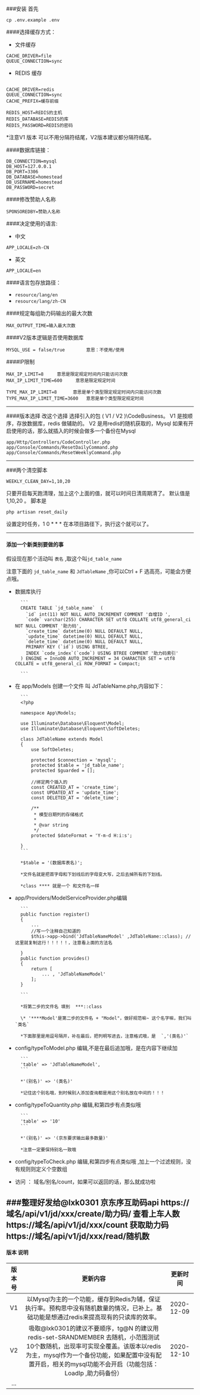 ###安装
首先 

```
cp .env.example .env
```

####选择缓存方式：
- 文件缓存
```
CACHE_DRIVER=file
QUEUE_CONNECTION=sync
```
- REDIS 缓存
```

CACHE_DRIVER=redis
QUEUE_CONNECTION=sync
CACHE_PREFIX=缓存前缀   

REDIS_HOST=REDIS的主机
REDIS_DATABASE=REDIS的库
REDIS_PASSWORD=REDIS的密码
```
 *注意V1 版本 可以不用分隔符结尾，V2版本建议都分隔符结尾。

####数据库链接：
```
DB_CONNECTION=mysql
DB_HOST=127.0.0.1
DB_PORT=3306
DB_DATABASE=homestead
DB_USERNAME=homestead
DB_PASSWORD=secret
```

####修改赞助人名称
```
SPONSOREDBY=赞助人名称
```

####决定使用的语言:
- 中文
```
APP_LOCALE=zh-CN
```
- 英文
```
APP_LOCALE=en
```
####语言包存放路径：
- `resource/lang/en`
- `resource/lang/zh-CN`

####规定每组助力码输出的最大次数
```
MAX_OUTPUT_TIME=输入最大次数
```
####V2版本逻辑是否使用数据库
```
MYSQL_USE = false/true        意思：不使用/使用
```

####IP限制
```
MAX_IP_LIMIT=8     意思是限定规定时间内只能访问次数
MAX_IP_LIMIT_TIME=600     意思是限定规定时间

TYPE_MAX_IP_LIMIT=8      意思是单个类型限定规定时间内只能访问次数
TYPE_MAX_IP_LIMIT_TIME=3600   意思是单个类型限定规定时间
```

---
####版本选择
改这个选择  选择引入的包  ( V1 /  V2 )\CodeBusiness。
V1 是按顺序，存放数据库，redis 做辅助的。
V2 是用redis的随机获取的，Mysql 如果有开启使用的话，那么就插入的时候会做多一个备份在Mysql
```
app/Http/Controllers/CodeController.php
app/Console/Commands/ResetDailyCommand.php
app/Console/Commands/ResetWeeklyCommand.php
```

----
###两个清空脚本
```
WEEKLY_CLEAN_DAY=1,10,20
```
只要开启每天跑清理，加上这个上面的值，就可以时间日清周期清了。
默认值是1,10,20 。
脚本是 
```
php artisan reset_daily
```
设置定时任务，1 0 * * *  在本项目路径下，执行这个就可以了。

---
#### 添加一个新类别要做的事

假设现在那个活动叫 `表名` ,取这个叫`jd_table_name`

注意下面的  `jd_table_name`  和  `JdTableName`  ,你可以Ctrl + F 选高亮，可能会方便点哦。



- 数据库执行
        
        ```
        CREATE TABLE `jd_table_name`  (
          `id` int(11) NOT NULL AUTO_INCREMENT COMMENT '自增ID ',
          `code` varchar(255) CHARACTER SET utf8 COLLATE utf8_general_ci NOT NULL COMMENT '助力码',
          `create_time` datetime(0) NULL DEFAULT NULL,
          `update_time` datetime(0) NULL DEFAULT NULL,
          `delete_time` datetime(0) NULL DEFAULT NULL,
          PRIMARY KEY (`id`) USING BTREE,
          INDEX `code_index`(`code`) USING BTREE COMMENT '助力码索引'
        ) ENGINE = InnoDB AUTO_INCREMENT = 34 CHARACTER SET = utf8 COLLATE = utf8_general_ci ROW_FORMAT = Compact;
        
        ```

- 在 app/Models 创建一个文件 叫  JdTableName.php,内容如下：
        
        ```
        <?php
        
        namespace App\Models;
        
        use Illuminate\Database\Eloquent\Model;
        use Illuminate\Database\Eloquent\SoftDeletes;
        
        class JdTableName extends Model
        {
            use SoftDeletes;
        
            protected $connection = 'mysql';
            protected $table = 'jd_table_name';
            protected $guarded = [];
        
            //绑定两个插入的
            const CREATED_AT = 'create_time';
            const UPDATED_AT = 'update_time';
            const DELETED_AT = 'delete_time';
        
            /**
             * 模型日期列的存储格式
             *
             * @var string
             */
            protected $dateFormat = 'Y-m-d H:i:s';
        
        }
        ```
        
        *$table = '(数据库表名)';
        
        *文件名就是把首字母和下划线后的字母变大写，之后去掉所有的下划线。
        
        *class **** 就是一个 和文件名一样

- app/Providers/ModelServiceProvider.php编辑
        
        ```
        public function register()
        {
            ...
            //写一个注释自己知道的
            $this->app->bind('JdTableNameModel' ,JdTableName::class); //这里就复制这行！！！！！，注意看上面的方法名
        
        }
        public function provides()
        {
            return [
                ... , 'JdTableNameModel'
            ];
        }
            
        ```
        
        *将第二步的文件名 填到  ***::class 
        
        \* '****Model'是第二步的文件名 + "Model"，做好规范嘛~ 这个名字嘛，我们叫`类名`
        
        *下面那里是用逗号隔开，补在最后，把列明写进去，注意格式哦，是  `,'(类名)'`

- config/typeToModel.php 编辑,不是在最后追加哦，是在内容下继续加

        ```
        'table' => 'JdTableNameModel',
        ```
        
        *'(别名)' => '(类名)'
        
        *记住这个别名哦，到时候别人添加查询都是用这个别名放在中间的！！！

- config/typeToQuantity.php 编辑,和第四步有点类似哦

        ```
        'table' => '10'
        ```
        
        *'(别名)' => '(京东要求输出最多数量)'
        
        *注意一定要保持别名一致哦
        
- config/typeToCheck.php 编辑,和第四步有点类似哦 ,加上一个过滤规则，没有规则则定义个空数组

- 访问 ： 域名/别名/count，如果可以返回的话，那么就成功啦

###整理好发给@lxk0301
京东序互助码api 
https://域名/api/v1/jd/xxx/create/助力码/
查看上车人数
https://域名/api/v1/jd/xxx/count
获取助力码
https://域名/api/v1/jd/xxx/read/随机数
---



#### 版本 说明

| 版本号 |                           更新内容                           |  更新时间  |
| :----: | :----------------------------------------------------------: | :--------: |
|   V1   | 以Mysql为主的一个功能，缓存到Redis为辅，保证执行率。预构思中没有随机数量的情况，已补上。基础功能是想通过redis来提高现有的只读库的效率。 | 2020-12-09 |
|   V2   | 吸取@lxk0301的建议不要顺序，tg@N 的建议用redis-set-SRANDMEMBER 去随机，小范围测试10个数随机，出现率可实现全覆盖。该版本以redis为主，mysql作为一个备份功能，如果配置中没有配置开启，相关的mysql功能不会开启（功能包括：LoadIp ,助力码备份） | 2020-12-10 |
|  ...   |                                                              |            |



